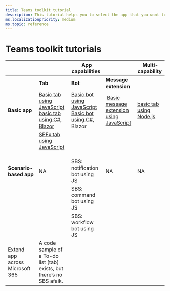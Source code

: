 ```yaml
---
title: Teams toolkit tutorial
description: This tutorial helps you to select the app that you want to build. 
ms.localizationpriority: medium
ms.topic: reference
---
```

# Teams toolkit tutorials

| &nbsp; |  &nbsp; |  App capabilities |  &nbsp; |  Multi-capability |
| --- | --- | --- | --- | --- |
| &nbsp; | **Tab** | **Bot** | **Message extension** | &nbsp; |
| **Basic app** | [Basic tab using JavaScript](../sbs-gs-javascript.yml) <br> [basic tab using C#, Blazor](../sbs-gs-csharp.yml) | [Basic bot using JavaScript](../sbs-gs-bot.yml) <br> [Basic bot using C#](../sbs-gs-blazorupdate.yml), Blazor |  [Basic message extension using JavaScript](../sbs-gs-msgext.yml) | [basic tab using Node.js](../sbs-gs-nodejs.yml) |
| &nbsp; | [SPFx tab using JavaScript](../sbs-gs-spfx.yml) &nbsp; | &nbsp; | &nbsp; | &nbsp; |
| **Scenario-based app** | NA | SBS: notification bot using JS | NA | NA |
| | | SBS: command bot using JS | | |
| | | SBS: workflow bot using JS | | |
| Extend app across Microsoft 365 | A code sample of a To-do list (tab) exists, but there’s no SBS afaik. | | | |

